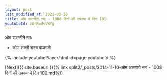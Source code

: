 ```yaml
---
layout: post
last_modified_at: 2021-03-30
title: ओम सदग्नीने नमः - 1008 दिनों की तपस्या में दिन 101
youtubeId: zUrRwdvVWYg
---
```

 
 
 ओम सदग्नीने नमः  
 
 -  कोण शक्ती शस्त्र बाळगतो 
 
  
 
  
 
 
 
 
 
 


{% include youtubePlayer.html id=page.youtubeId %}
 
[Next]({{ site.baseurl }}{% link  split2/_posts/2014-11-10-ओम असणाये नमः - 1008 दिनों की तपस्या में दिन 100.md%})
 
